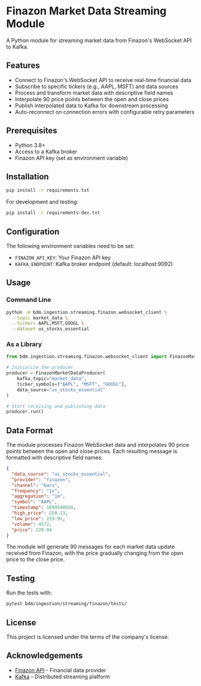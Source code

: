 # Finazon Market Data Streaming Module

A Python module for streaming market data from Finazon's WebSocket API to Kafka.

## Features

- Connect to Finazon's WebSocket API to receive real-time financial data
- Subscribe to specific tickers (e.g., AAPL, MSFT) and data sources
- Process and transform market data with descriptive field names
- Interpolate 90 price points between the open and close prices
- Publish interpolated data to Kafka for downstream processing
- Auto-reconnect on connection errors with configurable retry parameters

## Prerequisites

- Python 3.8+
- Access to a Kafka broker
- Finazon API key (set as environment variable)

## Installation

```bash
pip install -r requirements.txt
```

For development and testing:

```bash
pip install -r requirements-dev.txt
```

## Configuration

The following environment variables need to be set:

- `FINAZON_API_KEY`: Your Finazon API key
- `KAFKA_ENDPOINT`: Kafka broker endpoint (default: localhost:9092)

## Usage

### Command Line

```bash
python -m bdm.ingestion.streaming.finazon.websocket_client \
  --topic market_data \
  --tickers AAPL,MSFT,GOOGL \
  --dataset us_stocks_essential
```

### As a Library

```python
from bdm.ingestion.streaming.finazon.websocket_client import FinazonMarketDataProducer

# Initialize the producer
producer = FinazonMarketDataProducer(
    kafka_topic="market_data",
    ticker_symbols=["AAPL", "MSFT", "GOOGL"],
    data_source="us_stocks_essential"
)

# Start receiving and publishing data
producer.run()
```

## Data Format

The module processes Finazon WebSocket data and interpolates 90 price points between the open and close prices. Each
resulting message is formatted with descriptive field names:

```json
{
  "data_source": "us_stocks_essential",
  "provider": "finazon",
  "channel": "bars",
  "frequency": "1s",
  "aggregation": "1m",
  "symbol": "AAPL",
  "timestamp": 1699540020,
  "high_price": 220.13,
  "low_price": 219.92,
  "volume": 4572,
  "price": 220.04
}
```

The module will generate 90 messages for each market data update received from Finazon, with the price gradually
changing from the open price to the close price.

## Testing

Run the tests with:

```bash
pytest bdm/ingestion/streaming/finazon/tests/
```

## License

This project is licensed under the terms of the company's license.

## Acknowledgements

- [Finazon API](https://finazon.io/) - Financial data provider
- [Kafka](https://kafka.apache.org/) - Distributed streaming platform 
